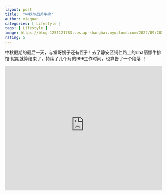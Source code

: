 ```yaml
---
layout: post
title:  "中秋与战斧牛排"
author: xiequan
categories: [ Lifestyle ]
tags: [ Lifestyle ]
image: https://blog-1251121783.cos.ap-shanghai.myqcloud.com/2022/09/20220912_125415.JPG
rating: 5
---
```



中秋假期的最后一天，与堂哥嫂子还有侄子！去了静安区铜仁路上的rina丽娜牛排馆!假期就算结束了，持续了几个月的996工作时间，也算告了一个段落 ！  


<iframe 
src="https://blog-1251121783.cos.ap-shanghai.myqcloud.com/2022/09/20220912_132516.mp4" 
scrolling="no" 
border="0" 
frameborder="no" 
framespacing="0" 
allowfullscreen="true" 
height="400px"
width="100%"> 
</iframe>

